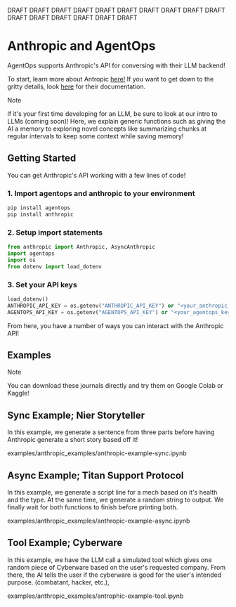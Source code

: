 
DRAFT DRAFT DRAFT DRAFT DRAFT DRAFT DRAFT DRAFT DRAFT DRAFT DRAFT DRAFT DRAFT DRAFT DRAFT DRAFT 


# Anthropic and AgentOps

AgentOps supports Anthropic's API for conversing with their LLM backend!

To start, learn more about Antropic [here!](https://www.anthropic.com)
If you want to get down to the gritty details, look [here](https://docs.anthropic.com/en/docs/welcome) for their documentation.


> [!NOTE]
> If it's your first time developing for an LLM, be sure to look at our intro to LLMs (coming soon)! Here, we explain generic functions such as giving the AI a memory to exploring novel concepts like summarizing chunks at regular intervals to keep some context while saving memory!

## Getting Started

You can get Anthropic's API working with a few lines of code!

### 1. Import agentops and anthropic to your environment

```python
pip install agentops
pip install anthropic
```

### 2. Setup import statements

```python
from anthropic import Anthropic, AsyncAnthropic
import agentops
import os
from dotenv import load_dotenv
```

### 3. Set your API keys

```python
load_dotenv()
ANTHROPIC_API_KEY = os.getenv("ANTHROPIC_API_KEY") or "<your_anthropic_key>"
AGENTOPS_API_KEY = os.getenv("AGENTOPS_API_KEY") or "<your_agentops_key>"
```

From here, you have a number of ways you can interact with the Anthropic API!

## Examples

> [!NOTE]
> You can download these journals directly and try them on Google Colab or Kaggle!


## Sync Example; Nier Storyteller

In this example, we generate a sentence from three parts before having Anthropic generate a short story based off it!

examples/anthropic_examples/anthropic-example-sync.ipynb

## Async Example; Titan Support Protocol

In this example, we generate a script line for a mech based on it's health and the type. At the same time, we generate a random string to output. We finally wait for both functions to finish before printing both.

examples/anthropic_examples/anthropic-example-async.ipynb

## Tool Example; Cyberware

In this example, we have the LLM call a simulated tool which gives one random piece of Cyberware based on the user's requested company. From there, the AI tells the user if the cyberware is good for the user's intended purpose. (combatant, hacker, etc.),

examples/anthropic_examples/antrophic-example-tool.ipynb


